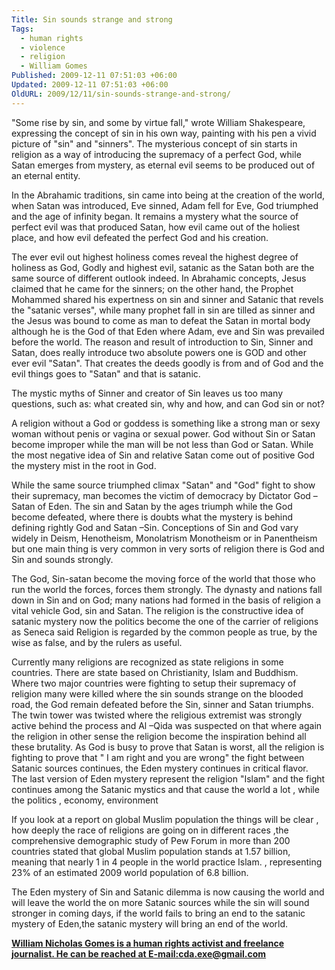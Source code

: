 ```yaml
---
Title: Sin sounds strange and strong
Tags:
  - human rights
  - violence
  - religion
  - William Gomes
Published: 2009-12-11 07:51:03 +06:00
Updated: 2009-12-11 07:51:03 +06:00
OldURL: 2009/12/11/sin-sounds-strange-and-strong/
---
```


"Some rise by sin, and some by virtue fall," wrote William Shakespeare, expressing the concept of sin in his own way, painting with his pen a vivid picture of "sin" and "sinners". The mysterious concept of sin starts in religion as a way of introducing the supremacy of a perfect God, while Satan emerges from mystery, as eternal evil seems to be produced out of an eternal entity. 

In the Abrahamic traditions, sin came into being at the creation of the world, when Satan was introduced, Eve sinned, Adam fell for Eve, God triumphed and the age of infinity began. It remains a mystery what the source of perfect evil was that produced Satan, how evil came out of the holiest place, and how evil defeated the perfect God and his creation.

The ever evil out highest holiness comes reveal the highest degree of holiness as God, Godly and highest evil, satanic as the Satan both are the same source of different outlook indeed. In Abrahamic concepts, Jesus claimed that he came for the sinners; on the other hand, the Prophet Mohammed shared his expertness on sin and sinner and Satanic that revels the "satanic verses", while many prophet fall in sin are tilled as sinner and the Jesus was bound to come as man to defeat the Satan in mortal body although he is the God of that Eden where Adam, eve and Sin was prevailed before the world. 
The reason and result of introduction to Sin, Sinner and Satan, does really introduce two absolute powers one is GOD and other ever evil "Satan". That creates the deeds goodly is from and of God and the evil things goes to "Satan" and that is satanic. 

The mystic myths of Sinner and creator of Sin leaves us too many questions, such as: what created sin, why and how, and can God sin or not? 

A religion without a God or goddess is something like a strong man or sexy woman without penis or vagina or sexual power. God without Sin or Satan become improper while the man will be not less than God or Satan. While the most negative idea of Sin and relative Satan come out of positive God the mystery mist in the root in God. 

While the same source triumphed climax "Satan" and "God" fight to show their supremacy, man becomes the victim of democracy by Dictator God –Satan of Eden. The sin and Satan by the ages triumph while the God become defeated, where there is doubts what the mystery is behind defining rightly God and Satan –Sin. 
Conceptions of Sin and God vary widely in Deism, Henotheism, Monolatrism
Monotheism or in Panentheism but one main thing is very common in very sorts of religion there is God and Sin and sounds strongly. 

The God, Sin-satan become the moving force of the world that those who run the world the forces, forces them strongly. The dynasty and nations fall down in Sin and on God; many nations had formed in the basis of religion a vital vehicle God, sin and Satan. 
The religion is the constructive idea of satanic mystery now the politics become the one of the carrier of religions as Seneca said Religion is regarded by the common people as true, by the wise as false, and by the rulers as useful. 

Currently many religions are recognized as state religions in some countries. There are state based on Christianity, Islam and Buddhism. Where two major countries were fighting to setup their supremacy of religion many were killed where the sin sounds strange on the blooded road, the God remain defeated before the Sin, sinner and Satan triumphs. The twin tower was twisted where the religious extremist was strongly active behind the process and Al –Qida was suspected on that where again the religion in other sense the religion become the inspiration behind all these brutality. As God is busy to prove that Satan is worst, all the religion is fighting to prove that " I am right and you are wrong" the fight between Satanic sources continues, the Eden mystery continues in critical flavor. The last version of Eden mystery represent the religion "Islam" and the fight continues among the Satanic mystics and that cause the world a lot , while the politics , economy, environment 

If you look at a report on global Muslim population the things will be clear , how deeply the race of religions are going on in different races ,the comprehensive demographic study of Pew Forum in more than 200 countries stated that global Muslim population stands at 1.57 billion, meaning that nearly 1 in 4 people in the world practice Islam. , representing 23% of an estimated 2009 world population of 6.8 billion.

The Eden mystery of Sin and Satanic dilemma is now causing the world and will leave the world the on more Satanic sources while the sin will sound stronger in coming days, if the world fails to bring an end to the satanic mystery of Eden,the satanic mystery will bring an end of the world.

<a href="https://nicholasgomes.wordpress.com/"><strong>William Nicholas Gomes is a human rights activist and freelance journalist. He can be reached at E-mail:cda.exe@gmail.com</strong></a>

